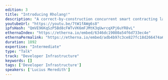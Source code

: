 ```yaml
---
edition: 3
title: "Introducing Rholang!"
description: "A correct-by-construction concurrent smart contracting language. We give a basic introduction and show a translation of ERC 20 token contract into Rholang."
youtubeUrl: "https://youtu.be/7tW1fAWg6s8"
ipfsHash: "QmVE96KqSzP5Bd8cFWTvVK6mFJMtK3qUwrcqXPj6uYR8vL"
ethernaIndex: "https://etherna.io/embed/6346dc19080a54f6d733ec4e"
ethernaPermalink: "https://etherna.io/embed/adb4b97c3ce827fc18d266474a60cd8df160f47bf65fa3572c9cd5487fed847d"
duration: 1892
expertise: "Intermediate"
type: "Talk"
track: "Developer Infrastructure"
keywords: []
tags: ['Developer Infrastructure']
speakers: ['Lucius Meredith']
---
```

